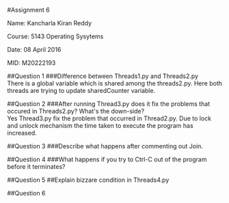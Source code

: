 
#Assignment 6 

Name: Kancharla Kiran Reddy     

Course: 5143 Operating Sysytems 

Date: 08 April 2016

MID: M20222193

##Question 1
###Difference between Threads1.py and Threads2.py  
There is a global variable which is shared among the threads2.py. Here both threads are trying to update sharedCounter variable.

##Question 2
###After running Thread3.py does it fix the problems that occured in Threads2.py? What's the down-side?  
Yes Thread3.py fix the problem that occurred in Thread2.py. Due to lock and unlock mechanism the time taken to execute the program has increased.

##Question 3
###Describe what happens after commenting out Join.

##Question 4
###What happens if you try to Ctrl-C out of the program before it terminates?

##Question 5
##Explain bizzare condition in Threads4.py

##Question 6
